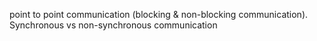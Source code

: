 point to point communication (blocking & non-blocking communication). Synchronous vs non-synchronous communication 

